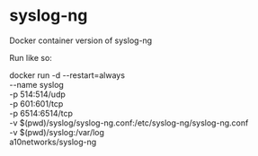 # syslog-ng
Docker container version of syslog-ng

Run like so:

docker run -d --restart=always \
   --name syslog \
   -p 514:514/udp \
   -p 601:601/tcp \
   -p 6514:6514/tcp \
   -v $(pwd)/syslog/syslog-ng.conf:/etc/syslog-ng/syslog-ng.conf \
   -v $(pwd)/syslog:/var/log \
   a10networks/syslog-ng

